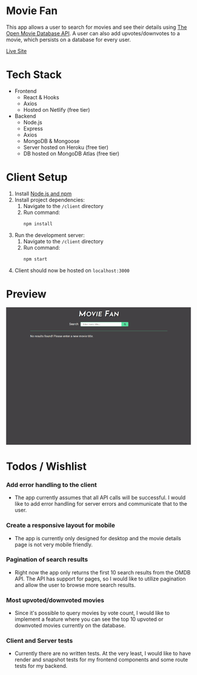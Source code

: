 # Movie Fan
This app allows a user to search for movies and see their details using [The Open Movie Database API](http://www.omdbapi.com/). A user can also add upvotes/downvotes to a movie, which persists on a database for every user.

[Live Site](https://movie-fan.netlify.app/)

# Tech Stack

* Frontend
  * React & Hooks
  * Axios
  * Hosted on Netlify (free tier)
* Backend
  * Node.js
  * Express
  * Axios
  * MongoDB & Mongoose
  * Server hosted on Heroku (free tier)
  * DB hosted on MongoDB Atlas (free tier)

# Client Setup
1.  Install [Node.js and npm](https://www.npmjs.com/get-npm)
2.  Install project dependencies:
    1. Navigate to the `/client` directory
    2. Run command:
        ```bash
        npm install
        ```
3. Run the development server:
    1.  Navigate to the `/client` directory
    2.  Run command:
        ```bash
        npm start
        ```
4. Client should now be hosted on `localhost:3000`

# Preview
![Movie Fan preview](./movie.gif)

# Todos / Wishlist
### Add error handling to the client
- The app currently assumes that all API calls will be successful. I would like to add error handling for server errors and communicate that to the user.

### Create a responsive layout for mobile
- The app is currently only designed for desktop and the movie details page is not very mobile friendly.

### Pagination of search results
- Right now the app only returns the first 10 search results from the OMDB API. The API has support for pages, so I would like to utilize pagination and allow the user to browse more search results.

### Most upvoted/downvoted movies
- Since it's possible to query movies by vote count, I would like to implement a feature where you can see the top 10 upvoted or downvoted movies currently on the database.

### Client and Server tests
- Currently there are no written tests. At the very least, I would like to have render and snapshot tests for my frontend components and some route tests for my backend.